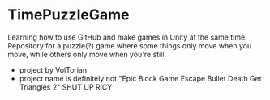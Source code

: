 # TimePuzzleGame
Learning how to use GitHub and make games in Unity at the same time.
Repository for a puzzle(?) game where some things only move when you move, while others only move when you're still.

 - project by VolTorian
 - project name is definitely not "Epic Block Game Escape Bullet Death Get Triangles 2" SHUT UP RICY
